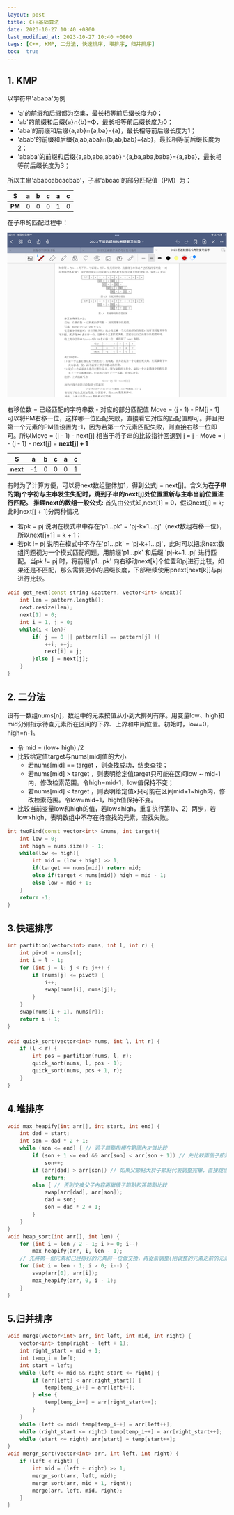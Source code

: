 ```yaml
---
layout: post
title: C++基础算法
date: 2023-10-27 10:40 +0800
last_modified_at: 2023-10-27 10:40 +0800
tags: [C++, KMP, 二分法, 快速排序, 堆排序, 归并排序]
toc:  true
---
```


## 1. KMP

以字符串'ababa'为例

- 'a'的前缀和后缀都为空集，最长相等前后缀长度为0；
- 'ab'的前缀和后缀{a}∩{b}=Φ，最长相等前后缀长度为0；
- 'aba'的前缀和后缀{a,ab}∩{a,ba}={a}，最长相等前后缀长度为1；
- 'abab'的前缀和后缀{a,ab,aba}∩{b,ab,bab}={ab}，最长相等前后缀长度为2；
- 'ababa'的前缀和后缀{a,ab,aba,abab}∩{a,ba,aba,baba}={a,aba}，最长相等前后缀长度为3；

所以主串'ababcabcacbab'，子串'abcac'的部分匹配值（PM）为：

| **S** | a | b | c | a | c |
| --- | --- | --- | --- | --- | --- |
| **PM** | 0 | 0 | 0 | 1 | 0 |

在子串的匹配过程中：

![IMG_0495.PNG](/assets/img/kmp_string.png)

右移位数 = 已经匹配的字符串数 - 对应的部分匹配值
Move = (j - 1) - PM[j - 1]
可以将PM右移一位，这样哪一位匹配失败，直接看它对应的匹配值即可。并且把第一个元素的PM值设置为-1，因为若第一个元素匹配失败，则直接右移一位即可。所以Move = (j - 1) - next[j]
相当于将子串的比较指针回退到
j = j - Move = j - (j - 1) - next[j] = **next[j] + 1**

| **S** | a | b | c | a | c |
| --- | --- | --- | --- | --- | --- |
| **next** | -1 | 0 | 0 | 0 | 1 |

有时为了计算方便，可以将next数组整体加1，得到公式j = next[j]。含义为**在子串的第j个字符与主串发生失配时，跳到子串的next[j]处位置重新与主串当前位置进行匹配。**
**推理next的数组一般公式:**
首先由公式知,next[1] = 0，假设next[j] = k; 此时next[j + 1]分两种情况

- 若pk = pj 说明在模式串中存在'p1...pk' = 'pj-k+1...pj'（next数组右移一位），所以next[j+1] = k + 1；
- 若pk != pj 说明在模式中不存在'p1...pk' = 'pj-k+1...pj'，此时可以把求next数组问题视为一个模式匹配问题，用前缀'p1...pk' 和后缀 'pj-k+1...pj' 进行匹配。当pk != pj 时，将前缀'p1...pk' 向右移动next[k]个位置和pj进行比较，如果还是不匹配，那么需要更小的后缀长度，下部继续使用pnext[next[k]]与pj进行比较。

```cpp
void get_next(const string &pattern, vector<int> &next){
	int len = pattern.length();
    next.resize(len);
    next[1] = 0;
    int i = 1, j = 0;
    while(i < len){
        if( j == 0 || pattern[i] == pattern[j] ){
            ++i; ++j;
            next[i] = j;
        }else j = next[j];
    }
}
```

## 2. 二分法

 设有一数组nums[n]，数组中的元素按值从小到大排列有序。用变量low、high和mid分别指示待查元素所在区间的下界、上界和中间位置。初始时，low=0，high=n-1。

- 令 mid = (low+ high) /2 
- 比较给定值target与nums[mid]值的大小
   - 若nums[mid] == target ，则查找成功，结束查找；
   - 若nums[mid] > target ，则表明给定值target只可能在区间low ~ mid-1内，修改检索范围。令high=mid-1，low值保持不变；
   - 若nums[mid] < target ，则表明给定值x只可能在区间mid+1~high内，修改检索范围。令low=mid+1，high值保持不变。
- 比较当前变量low和high的值，若low≤high，重复执行第1）、2）两步，若low>high，表明数组中不存在待查找的元素，查找失败。

```cpp
int twoFind(const vector<int> &nums, int target){
	int low = 0;
	int high = nums.size() - 1;
	while(low <= high){
		int mid = (low + high) >> 1;
		if(target == nums[mid]) return mid;
		else if(target < nums[mid]) high = mid - 1;
		else low = mid + 1;
	}
	return -1;
}
```

## 3.快速排序

```cpp
int partition(vector<int> nums, int l, int r) {
	int pivot = nums[r];
	int i = l - 1;
	for (int j = l; j < r; j++) {
		if (nums[j] <= pivot) {
			i++;
			swap(nums[i], nums[j]);
		}
	}
	swap(nums[i + 1], nums[r]);
	return i + 1;
}

void quick_sort(vector<int> nums, int l, int r) {
	if (l < r) {
		int pos = partition(nums, l, r);
		quick_sort(nums, l, pos - 1);
		quick_sort(nums, pos + 1, r);
	}
}
```

## 4.堆排序

```cpp
void max_heapify(int arr[], int start, int end) {
	int dad = start;
	int son = dad * 2 + 1;
	while (son <= end) { // 若子節點指標在範圍內才做比較
		if (son + 1 <= end && arr[son] < arr[son + 1]) // 先比較兩個子節點大小，選擇最大的
			son++;
		if (arr[dad] > arr[son]) // 如果父節點大於子節點代表調整完畢，直接跳出函數
			return;
		else { // 否則交換父子內容再繼續子節點和孫節點比較
			swap(arr[dad], arr[son]);
			dad = son;
			son = dad * 2 + 1;
		}
	}
}
void heap_sort(int arr[], int len) {
	for (int i = len / 2 - 1; i >= 0; i--)
		max_heapify(arr, i, len - 1);
	// 先將第一個元素和已经排好的元素前一位做交換，再從新調整(刚调整的元素之前的元素)，直到排序完畢
	for (int i = len - 1; i > 0; i--) {
		swap(arr[0], arr[i]);
		max_heapify(arr, 0, i - 1);
	}
}
```

## 5.归并排序

```cpp
void merge(vector<int> arr, int left, int mid, int right) {
	vector<int> temp(right - left + 1);
	int right_start = mid + 1;
	int temp_i = left;
	int start = left;
	while (left <= mid && right_start <= right) {
		if (arr[left] < arr[right_start]) {
			temp[temp_i++] = arr[left++];
		} else {
			temp[temp_i++] = arr[right_start++];
		}
	}
	while (left <= mid) temp[temp_i++] = arr[left++];
	while (right_start <= right) temp[temp_i++] = arr[right_start++];
	while (start <= right) arr[start] = temp[start++];
}
void mergr_sort(vector<int> arr, int left, int right) {
	if (left < right) {
		int mid = (left + right) >> 1;
		mergr_sort(arr, left, mid);
		mergr_sort(arr, mid + 1, right);
		merge(arr, left, mid, right);
	}
}
```